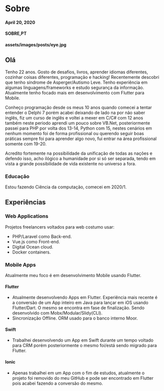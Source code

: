 # Sobre
#### April 20, 2020
#### SOBRE,PT
#### assets/images/posts/eye.jpg

## Olá

Tenho 22 anos. Gosto de desafios, livros, aprender idiomas diferentes, cozinhar coisas diferentes, programação e hacking! Recentemente descobri que tenho síndrome de Asperger/Autismo Leve. Tenho experiência em algumas linguagens/frameworks e estudo segurança da informação. Atualmente tenho focado mais em desenvolvimento com Flutter para Mobile.

Conheço programação desde os meus 10 anos quando comecei a tentar entender o Delphi 7 porém acabei deixando de lado na por não saber inglês, fiz um curso de inglês e voltei a mexer em C/C# com 12 anos também neste periodo aprendi um pouco sobre VB.Net, posteriormente passei para PHP por volta dos 13-14, Python com 15, nestes cenários em nenhum momento foi de forma profissional ou querendo seguir boas práticas sempre foi para aprender algo novo, fui entrar na área profissional somente com 19-20. 

Acredito fortemente na possibilidade da unificação de todas as nações e defendo isso, acho ilógico a humanidade por si só ser separada, tendo em vista a grande possibilidade de vida existente no universo a fora.

### Educação
Estou fazendo Ciência da computação, comecei em 2020/1.

## Experiências

### Web Applications

Projetos freelancers voltados para web costumo usar:
- PHP/Laravel como Back-end.
- Vue.js como Front-end.
- Digital Ocean cloud.
- Docker containers.

### Mobile Apps

Atualmente meu foco é em desenvolvimento Mobile usando Flutter.

#### Flutter
- Atualmente desenvolvendo Apps em Flutter. Experiência mais recente é a conversão de um App inteiro em Java para lançar em iOS usando Flutter/Dart. O mesmo se encontra em fase de finalização. Sendo desenvolvido com Mobx/Modular/Slidy(CLI).
- Sincronização Offline. ORM usado para o banco interno Moor.
#### Swift
- Trabalhei desenvolvendo um App em Swift durante um tempo voltado para CRM porém posteriormente o mesmo foi/está sendo migrado para Flutter.
#### Ionic
- Apenas trabalhei em um App com o fim de estudos, atualmente o projeto foi removido do meu GitHub e pode ser encontrado em Flutter pois acabei fazendo a conversão do mesmo.
